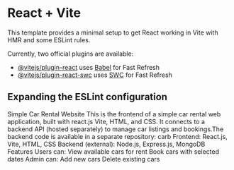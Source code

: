# React + Vite

This template provides a minimal setup to get React working in Vite with HMR and some ESLint rules.

Currently, two official plugins are available:

- [@vitejs/plugin-react](https://github.com/vitejs/vite-plugin-react/blob/main/packages/plugin-react) uses [Babel](https://babeljs.io/) for Fast Refresh
- [@vitejs/plugin-react-swc](https://github.com/vitejs/vite-plugin-react/blob/main/packages/plugin-react-swc) uses [SWC](https://swc.rs/) for Fast Refresh

## Expanding the ESLint configuration

 Simple Car Rental Website
This is the frontend of a simple car rental web application, built with react.js Vite, HTML, and CSS. It connects to a backend API (hosted separately) to manage car listings and bookings.The backend code is available in a separate repository: carb
Frontend: React.js, Vite, HTML, CSS
Backend (external): Node.js, Express.js, MongoDB
Features
Users can:
    View available cars for rent
    Book cars with selected dates
Admin can:
    Add new cars
    Delete existing cars


